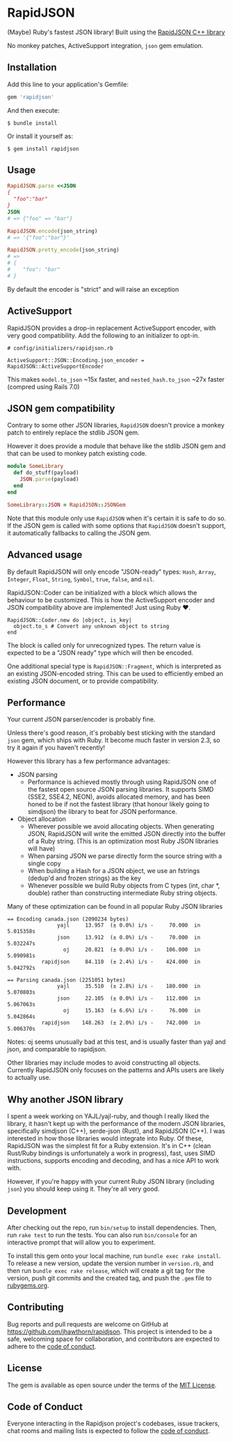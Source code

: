 # RapidJSON

(Maybe) Ruby's fastest JSON library! Built using the [RapidJSON C++ library](https://rapidjson.org/)

No monkey patches, ActiveSupport integration, `json` gem emulation.

## Installation

Add this line to your application's Gemfile:

```ruby
gem 'rapidjson'
```

And then execute:

    $ bundle install

Or install it yourself as:

    $ gem install rapidjson

## Usage

``` ruby
RapidJSON.parse <<JSON
{
  "foo":"bar"
}
JSON
# => {"foo" => "bar"}
```

``` ruby
RapidJSON.encode(json_string)
# => '{"foo":"bar"}'
```

``` ruby
RapidJSON.pretty_encode(json_string)
# =>
# {
#    "foo": "bar"
# }
```

By default the encoder is "strict" and will raise an exception

## ActiveSupport

RapidJSON provides a drop-in replacement ActiveSupport encoder, with very good compatibility.
Add the following to an initializer to opt-in.

```
# config/initializers/rapidjson.rb

ActiveSupport::JSON::Encoding.json_encoder = RapidJSON::ActiveSupportEncoder
```

This makes `model.to_json` ~15x faster, and `nested_hash.to_json` ~27x faster (compred using Rails 7.0)

## JSON gem compatibility

Contrary to some other JSON libraries, `RapidJSON` doesn't provice a monkey patch to entirely replace the stdlib JSON gem.

However it does provide a module that behave like the stdlib JSON gem and that can be used to monkey patch existing code.

```ruby
module SomeLibrary
  def do_stuff(payload)
    JSON.parse(payload)
  end
end
```

```ruby
SomeLibrary::JSON = RapidJSON::JSONGem
```

Note that this module only use `RapidJSON` when it's certain it is safe to do so. If the JSON gem is called with
some options that `RapidJSON` doesn't support, it automatically fallbacks to calling the JSON gem.

## Advanced usage

By default RapidJSON will only encode "JSON-ready" types: `Hash`, `Array`, `Integer`, `Float`, `String`, `Symbol`, `true`, `false`, and `nil`.

RapidJSON::Coder can be initialized with a block which allows the behaviour to be customized. This is how the ActiveSupport encoder and JSON compatibility above are implemented! Just using Ruby :heart:.

```
RapidJSON::Coder.new do |object, is_key|
  object.to_s # Convert any unknown object to string
end
```

The block is called only for unrecognized types. The return value is expected to be a "JSON ready" type which will then be encoded.

One additional special type is `RapidJSON::Fragment`, which is interpreted as an existing JSON-encoded string. This can be used to efficiently embed an existing JSON document, or to provide compatibility.

## Performance

Your current JSON parser/encoder is probably fine.

Unless there's good reason, it's probably best sticking with the standard `json` gem, which ships with Ruby. It become much faster in version 2.3, so try it again if you haven't recently!

However this library has a few performance advantages:

* JSON parsing
  * Performance is achieved mostly through using RapidJSON one of the fastest open source JSON parsing libraries. It supports SIMD (SSE2, SSE4.2, NEON), avoids allocated memory, and has been honed to be if not the fastest library (that honour likely going to simdjson) the library to beat for JSON performance.
* Object allocation
  * Wherever possible we avoid allocating objects. When generating JSON, RapidJSON will write the emitted JSON directly into the buffer of a Ruby string. (This is an optimization most Ruby JSON libraries will have)
  * When parsing JSON we parse directly form the source string with a single copy
  * When building a Hash for a JSON object, we use an fstrings (dedup'd and frozen strings) as the key
  * Whenever possible we build Ruby objects from C types (int, char \*, double) rather than constructing intermediate Ruby string objects.

Many of these optimization can be found in all popular Ruby JSON libraries

```
== Encoding canada.json (2090234 bytes)
                yajl     13.957  (± 0.0%) i/s -     70.000  in   5.015358s
                json     13.912  (± 0.0%) i/s -     70.000  in   5.032247s
                  oj     20.821  (± 0.0%) i/s -    106.000  in   5.090981s
           rapidjson     84.110  (± 2.4%) i/s -    424.000  in   5.042792s
```

```
== Parsing canada.json (2251051 bytes)
                yajl     35.510  (± 2.8%) i/s -    180.000  in   5.070803s
                json     22.105  (± 0.0%) i/s -    112.000  in   5.067063s
                  oj     15.163  (± 6.6%) i/s -     76.000  in   5.042864s
           rapidjson    148.263  (± 2.0%) i/s -    742.000  in   5.006370s
```
Notes: oj seems unusually bad at this test, and is usually faster than yajl and
json, and comparable to rapidjson.

Other libraries may include modes to avoid constructing all objects. Currently
RapidJSON only focuses on the patterns and APIs users are likely to actually
use.

## Why another JSON library

I spent a week working on YAJL/yajl-ruby, and though I really liked the library, it hasn't kept up with the performance of the modern JSON libraries, specifically simdjson (C++), serde-json (Rust), and RapidJSON (C++). I was interested in how those libraries would integrate into Ruby. Of these, RapidJSON was the simplest fit for a Ruby extension. It's in C++ (clean Rust/Ruby bindings is unfortunately a work in progress), fast, uses SIMD instructions, supports encoding and decoding, and has a nice API to work with.

However, if you're happy with your current Ruby JSON library (including `json`) you should keep using it. They're all very good.

## Development

After checking out the repo, run `bin/setup` to install dependencies. Then, run `rake test` to run the tests. You can also run `bin/console` for an interactive prompt that will allow you to experiment.

To install this gem onto your local machine, run `bundle exec rake install`. To release a new version, update the version number in `version.rb`, and then run `bundle exec rake release`, which will create a git tag for the version, push git commits and the created tag, and push the `.gem` file to [rubygems.org](https://rubygems.org).

## Contributing

Bug reports and pull requests are welcome on GitHub at https://github.com/jhawthorn/rapidjson. This project is intended to be a safe, welcoming space for collaboration, and contributors are expected to adhere to the [code of conduct](https://github.com/jhawthorn/rapidjson/blob/main/CODE_OF_CONDUCT.md).

## License

The gem is available as open source under the terms of the [MIT License](https://opensource.org/licenses/MIT).

## Code of Conduct

Everyone interacting in the Rapidjson project's codebases, issue trackers, chat rooms and mailing lists is expected to follow the [code of conduct](https://github.com/jhawthorn/rapidjson/blob/main/CODE_OF_CONDUCT.md).
